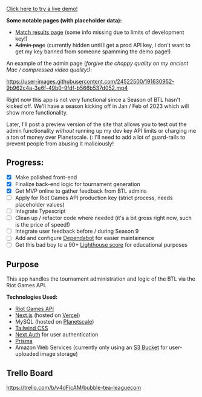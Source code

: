 [Click here to try a live demo!](https://bubble-tea-league.vercel.app/)

**Some notable pages (with placeholder data):**
- [Match results page](https://bubble-tea-league-4temqtag2-nicholasewing.vercel.app/match-results/11) (some info missing due to limits of development key!)
- ~~Admin page~~ (currently hidden until I get a prod API key, I don't want to get my key banned from someone spamming the demo page!)

An example of the admin page (*forgive the choppy quality on my ancient Mac / compressed video quality!)*:

https://user-images.githubusercontent.com/24522500/191630952-9b962c4a-3e6f-49b0-9fdf-b566b537d052.mp4

Right now this app is not very functional since a Season of BTL hasn't kicked off. We'll have a season kicking off in Jan / Feb of 2023 which will show more functionality.

Later, I'll post a preview version of the site that allows you to test out the admin functionality _without_ running up my dev key API limits or charging me a ton of money over Planetscale. (: I'll need to add a lot of guard-rails to prevent people from abusing it maliciously!

## Progress:
- [X] Make polished front-end
- [X] Finalize back-end logic for tournament generation
- [X] Get MVP online to gather feedback from BTL admins
- [ ] Apply for Riot Games API production key (strict process, needs placeholder values)
- [ ] Integrate Typescript
- [ ] Clean up / refactor code where needed (it's a bit gross right now, such is the price of speed!)
- [ ] Integrate user feedback before / during Season 9
- [ ] Add and configure [Dependabot](https://github.com/dependabot) for easier maintainence
- [ ] Get this bad boy to a 90+ [Lighthouse score](https://web.dev/measure/) for educational purposes
 
## Purpose

This app handles the tournament administration and logic of the BTL via the Riot Games API.

**Technologies Used:**
* [Riot Games API](https://developer.riotgames.com/)
* [Next.js](https://nextjs.org/) (hosted on [Vercel](https://vercel.com/))
* MySQL (hosted on [Planetscale](https://planetscale.com/))
* [Tailwind CSS](https://tailwindcss.com/)
* [Next Auth](https://next-auth.js.org/) for user authentication
* [Prisma](https://www.prisma.io/)
* Amazon Web Services (currently only using an [S3 Bucket](https://aws.amazon.com/s3/) for user-uploaded image storage)

## Trello Board

https://trello.com/b/v4dFicAM/bubble-tea-leaguecom
